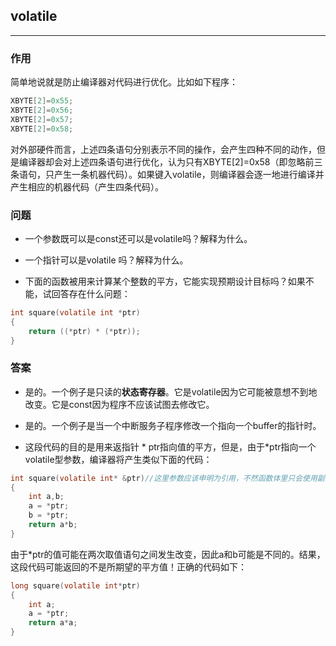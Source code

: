 ## volatile
------
### 作用
简单地说就是防止编译器对代码进行优化。比如如下程序：
```c++
XBYTE[2]=0x55;
XBYTE[2]=0x56;
XBYTE[2]=0x57;
XBYTE[2]=0x58;
```
对外部硬件而言，上述四条语句分别表示不同的操作，会产生四种不同的动作，但是编译器却会对上述四条语句进行优化，认为只有XBYTE[2]=0x58（即忽略前三条语句，只产生一条机器代码）。如果键入volatile，则编译器会逐一地进行编译并产生相应的机器代码（产生四条代码）。
###  问题
* 一个参数既可以是const还可以是volatile吗？解释为什么。

* 一个指针可以是volatile 吗？解释为什么。

* 下面的函数被用来计算某个整数的平方，它能实现预期设计目标吗？如果不能，试回答存在什么问题：
```c
int square(volatile int *ptr)
{
    return ((*ptr) * (*ptr));
}
```
### 答案
* 是的。一个例子是只读的**状态寄存器**。它是volatile因为它可能被意想不到地改变。它是const因为程序不应该试图去修改它。

* 是的。一个例子是当一个中断服务子程序修改一个指向一个buffer的指针时。

* 这段代码的目的是用来返指针 * ptr指向值的平方，但是，由于*ptr指向一个volatile型参数，编译器将产生类似下面的代码：
```c
int square(volatile int* &ptr)//这里参数应该申明为引用，不然函数体里只会使用副本，外部没法更改
{
    int a,b;
    a = *ptr;
    b = *ptr;
    return a*b;
}
```
由于*ptr的值可能在两次取值语句之间发生改变，因此a和b可能是不同的。结果，这段代码可能返回的不是所期望的平方值！正确的代码如下：
```c
long square(volatile int*ptr)
{
    int a;
    a = *ptr;
    return a*a;
}
```